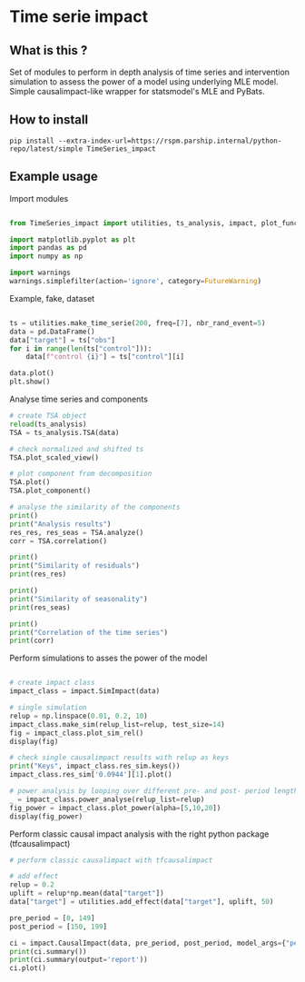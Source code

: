 # Time serie impact 

## What is this ?

Set of modules to perform in depth analysis of time series and intervention simulation to assess the power of a model using underlying MLE model. Simple causalimpact-like wrapper for statsmodel's MLE  and PyBats. 

## How to install

```
pip install --extra-index-url=https://rspm.parship.internal/python-repo/latest/simple TimeSeries_impact
```

## Example usage

Import modules
```python 

from TimeSeries_impact import utilities, ts_analysis, impact, plot_functions

import matplotlib.pyplot as plt 
import pandas as pd
import numpy as np

import warnings
warnings.simplefilter(action='ignore', category=FutureWarning)
```

Example, fake, dataset
```python

ts = utilities.make_time_serie(200, freq=[7], nbr_rand_event=5)
data = pd.DataFrame()
data["target"] = ts["obs"]
for i in range(len(ts["control"])):
    data[f"control {i}"] = ts["control"][i]

data.plot()
plt.show()
```

Analyse time series and components
```python
# create TSA object
reload(ts_analysis)
TSA = ts_analysis.TSA(data)

# check normalized and shifted ts
TSA.plot_scaled_view()

# plot component from decomposition
TSA.plot()
TSA.plot_component()

# analyse the similarity of the components
print()
print("Analysis results")
res_res, res_seas = TSA.analyze()
corr = TSA.correlation()

print()
print("Similarity of residuals")
print(res_res)

print()
print("Similarity of seasonality")
print(res_seas)

print()
print("Correlation of the time series")
print(corr)
```

Perform simulations to asses the power of the model
```python

# create impact class
impact_class = impact.SimImpact(data)

# single simulation
relup = np.linspace(0.01, 0.2, 10)
impact_class.make_sim(relup_list=relup, test_size=14)
fig = impact_class.plot_sim_rel()
display(fig)

# check single causalimpact results with relup as keys
print("Keys", impact_class.res_sim.keys())
impact_class.res_sim['0.0944'][1].plot()

# power analysis by looping over different pre- and post- period lengths
_ = impact_class.power_analyse(relup_list=relup)
fig_power = impact_class.plot_power(alpha=[5,10,20])
display(fig_power)
```


Perform classic causal impact analysis with the right python package (tfcausalimpact)
```python
# perform classic causalimpact with tfcausalimpact

# add effect
relup = 0.2
uplift = relup*np.mean(data["target"])
data["target"] = utilities.add_effect(data["target"], uplift, 50)

pre_period = [0, 149]
post_period = [150, 199]

ci = impact.CausalImpact(data, pre_period, post_period, model_args={"period":7})
print(ci.summary())
print(ci.summary(output='report'))
ci.plot()
```